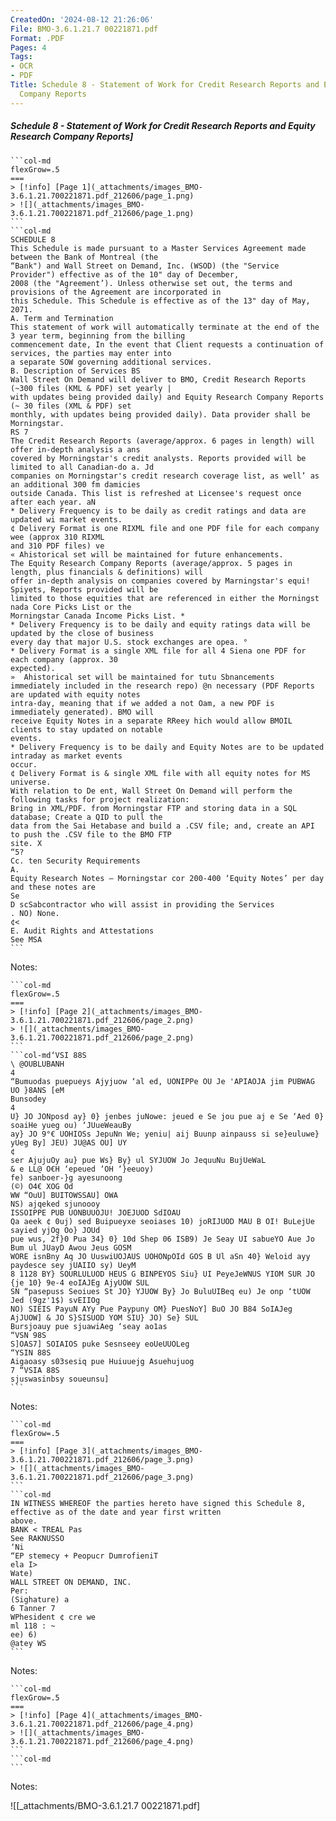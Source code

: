 ```yaml
---
CreatedOn: '2024-08-12 21:26:06'
File: BMO-3.6.1.21.7 00221871.pdf
Format: .PDF
Pages: 4
Tags:
- OCR
- PDF
Title: Schedule 8 - Statement of Work for Credit Research Reports and Equity Research
  Company Reports
---
```


##### Schedule 8 - Statement of Work for Credit Research Reports and Equity Research Company Reports]

  
````col
```col-md
flexGrow=.5
===
> [!info] [Page 1](_attachments/images_BMO-3.6.1.21.700221871.pdf_212606/page_1.png)
> ![](_attachments/images_BMO-3.6.1.21.700221871.pdf_212606/page_1.png)
```  
```col-md
SCHEDULE 8  
This Schedule is made pursuant to a Master Services Agreement made between the Bank of Montreal (the
“Bank") and Wall Street on Demand, Inc. (WSOD) (the "Service Provider") effective as of the 10" day of December,
2008 (the "Agreement’). Unless otherwise set out, the terms and provisions of the Agreement are incorporated in
this Schedule. This Schedule is effective as of the 13" day of May, 2071.  
A. Term and Termination
This statement of work will automatically terminate at the end of the 3 year term, beginning from the billing
commencement date, In the event that Client requests a continuation of services, the parties may enter into  
a separate SOW governing additional services.
B. Description of Services BS
Wall Street On Demand will deliver to BMO, Credit Research Reports (~300 files (KML & PDF) set yearly |  
with updates being provided daily) and Equity Research Company Reports (~ 30 files (XML & PDF) set
monthly, with updates being provided daily). Data provider shall be Morningstar.  
RS 7  
The Credit Research Reports (average/approx. 6 pages in length) will offer in-depth analysis a ans
covered by Morningstar's credit analysts. Reports provided will be limited to all Canadian-do a. Jd
companies on Morningstar's credit research coverage list, as well’ as an additional 300 fm damicies
outside Canada. This list is refreshed at Licensee's request once after each year. aN  
* Delivery Frequency is to be daily as credit ratings and data are updated wi market events.  
¢ Delivery Format is one RIXML file and one PDF file for each company wee (approx 310 RIXML  
and 310 PDF files) ve
« Ahistorical set will be maintained for future enhancements.  
The Equity Research Company Reports (average/approx. 5 pages in length, plus financials & definitions) will
offer in-depth analysis on companies covered by Marningstar's equi! Spiyets, Reports provided will be
limited to those equities that are referenced in either the Morningst nada Core Picks List or the
Morningstar Canada Income Picks List. *
* Delivery Frequency is to be daily and equity ratings data will be updated by the close of business
every day that major U.S. stock exchanges are opea. °
* Delivery Format is a single XML file for all 4 Siena one PDF for each company (approx. 30  
expected).
»  Ahistorical set will be maintained for tutu Sbnancements  
immediately included in the research repo) @n necessary (PDF Reports are updated with equity notes
intra-day, meaning that if we added a not Oam, a new PDF is immediately generated). BMO will
receive Equity Notes in a separate RReey hich would allow BMOIL clients to stay updated on notable
events.
* Delivery Frequency is to be daily and Equity Notes are to be updated intraday as market events
occur.
¢ Delivery Format is & single XML file with all equity notes for MS universe.  
With relation to De ent, Wall Street On Demand will perform the following tasks for project realization:  
Bring in XML/PDF. from Morningstar FTP and storing data in a SQL database; Create a QID to pull the
data from the Sai Hetabase and build a .CSV file; and, create an API to push the .CSV file to the BMO FTP  
site. X
“5?  
Cc. ten Security Requirements
A.  
Equity Research Notes — Morningstar cor 200-400 ‘Equity Notes’ per day and these notes are  
Se  
D scSabcontractor who will assist in providing the Services  
. NO) None.  
¢<  
E. Audit Rights and Attestations
See MSA  
```
````
Notes:    
````col
```col-md
flexGrow=.5
===
> [!info] [Page 2](_attachments/images_BMO-3.6.1.21.700221871.pdf_212606/page_2.png)
> ![](_attachments/images_BMO-3.6.1.21.700221871.pdf_212606/page_2.png)
```  
```col-md‘VSI 88S
\ @OUBLUBANH
4  
“Bumuodas puepueys Ajyjuow ‘al ed, UONIPPe OU Je 'APIAOJA jim PUBWAG UO }8ANS [eM
Bunsodey
4  
U} JO JONposd ay} 0} jenbes juNowe: jeued e Se jou pue aj e Se ‘Aed 0} soaiHe yueg ou) ‘JUueWeauBy
ay} JO 9°€ UOHIOSs JepuNn We; yeniu| aij Buunp ainpauss si se}euluwe} yUeg By] JEU) JU@AS OU] UY
¢  
ser AjujuOy au} pue Ws} By} ul SYJUOW Jo JequuNu BujUeWaL  
& e LL@ O€H ‘epeued ‘OH ‘}eeuoy)  
fe) sanboer-}g ayesunoong  
(©) O4€ XOG Od  
WW “OuU] BUITOWSSAU] OWA
NS) ajqeked sjunoooy  
ISSOIPPE PUB UONBUUOJU! JOEJUOD SdIOAU  
Qa aeek ¢ 0uj) sed Buipueyxe seoiases 10) joRIJUOD MAU B OI! BuLejUe sayied yjOg Oo} JOUd
pue wus, 2f}0 Pua 34} 0} 10d Shep 06 ISB9) Je Seay UI sabueYO Aue Jo Bum ul JUayD Awou Jeus GOSM  
WORE isnBny Aq JO UuswiUOJAUS UOHONpOId GOS B Ul aSn 40} Weloid ayy paydesce sey jUAIIO sy) UeyM
8 1128 BY} SOURLULUOD HEUS G BINPEYOS Siu} UI PeyeJeWNUS YIOM SUR JO {je 10} 9e-4 eoIAJEg AjyUOW SUL  
SN “pasepuss Seoiues St JO} YJUOW By} Jo BuluUIBeq eu) Je onp ‘tUOW Jed (9gz'1$) svEIIOg
NO) SIEIS PayuN AYy Pue Paypuny OM} PuesNoY] BuO JO B84 SoIAJeg AjJUOW] & JO S}SISUOD YOM SIU} JO) Se} SUL
Bursjoauy pue sjuawiAeg ‘seay ao1as  
“VSN 98S
S]OAS7] SOIAIOS puke Sesnseey eoUeUUOLeg  
“YSIN 88S
Aigaoasy s03sesiq pue Huiuuejg Asuehujuog  
7 “VSIA 88S
sjuswasinbsy soueunsu]  
```
````
Notes:    
````col
```col-md
flexGrow=.5
===
> [!info] [Page 3](_attachments/images_BMO-3.6.1.21.700221871.pdf_212606/page_3.png)
> ![](_attachments/images_BMO-3.6.1.21.700221871.pdf_212606/page_3.png)
```  
```col-md
IN WITNESS WHEREOF the parties hereto have signed this Schedule 8, effective as of the date and year first written
above.  
BANK < TREAL Pas  
See RAKNUSSO
‘Ni
“EP stemecy + Peopucr DumrofieniT  
ela I>  
Wate)  
WALL STREET ON DEMAND, INC.  
Per:  
(Sighature) a  
6 Tanner 7
WPhesident ¢ cre we
ml 118 : ~
ee) 6)  
@atey WS  
```
````
Notes:    
````col
```col-md
flexGrow=.5
===
> [!info] [Page 4](_attachments/images_BMO-3.6.1.21.700221871.pdf_212606/page_4.png)
> ![](_attachments/images_BMO-3.6.1.21.700221871.pdf_212606/page_4.png)
```  
```col-md  
```
````
Notes:  


![[_attachments/BMO-3.6.1.21.7 00221871.pdf]